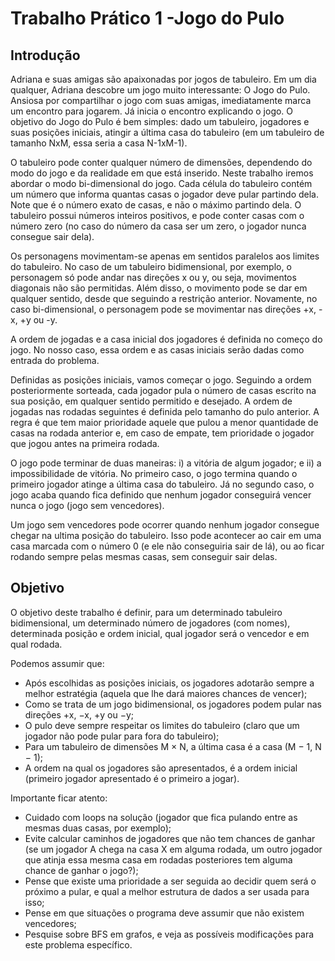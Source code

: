 # Trabalho Prático 1 -Jogo do Pulo
## Introdução

Adriana e suas amigas são apaixonadas por jogos de tabuleiro. Em um dia qualquer, Adriana descobre um jogo muito interessante: O Jogo do Pulo. Ansiosa por compartilhar o jogo com suas amigas, imediatamente marca um encontro para jogarem. Já inicia o encontro explicando o jogo. O objetivo do Jogo do Pulo é bem simples: dado um tabuleiro, jogadores e suas posições iniciais, atingir a última casa do tabuleiro (em um tabuleiro de tamanho NxM, essa seria a casa N-1xM-1).

O tabuleiro pode conter qualquer número de dimensões, dependendo do modo do jogo e da realidade em que está inserido. Neste trabalho iremos abordar o modo bi-dimensional do jogo. Cada célula do tabuleiro contém um número que informa quantas casas o jogador deve pular partindo dela. Note que é o número exato de casas, e não o máximo partindo dela. O tabuleiro possui números inteiros positivos, e pode conter casas com o número zero (no caso do número da casa ser um zero, o jogador nunca consegue sair dela).

Os personagens movimentam-se apenas em sentidos paralelos aos limites do tabuleiro. No caso de um tabuleiro bidimensional, por exemplo, o personagem só pode andar nas direções x ou y, ou seja, movimentos diagonais não são permitidas. Além disso, o movimento pode se dar em qualquer sentido, desde que seguindo a restrição anterior. Novamente, no caso bi-dimensional, o personagem pode se movimentar nas direções +x, -x, +y ou -y.

A ordem de jogadas e a casa inicial dos jogadores é definida no começo do jogo. No nosso caso, essa ordem e as casas iniciais serão dadas como entrada do problema.

Definidas as posições iniciais, vamos começar o jogo. Seguindo a ordem posteriormente sorteada, cada jogador pula o número de casas escrito na sua posição, em qualquer sentido permitido e desejado. A ordem de jogadas nas rodadas seguintes é definida pelo tamanho do pulo anterior. A regra é que tem maior prioridade aquele que pulou a menor quantidade de casas na rodada anterior e, em caso de empate, tem prioridade o jogador que jogou antes na primeira rodada.

O jogo pode terminar de duas maneiras: i) a vitória de algum jogador; e ii) a impossibilidade de vitória. No primeiro caso, o jogo termina quando o primeiro jogador atinge a última casa do tabuleiro. Já no segundo caso, o jogo acaba quando fica definido que nenhum jogador conseguirá vencer nunca o jogo (jogo sem vencedores).

Um jogo sem vencedores pode ocorrer quando nenhum jogador consegue chegar na ultima posição do tabuleiro. Isso pode acontecer ao cair em uma casa marcada com o número 0 (e ele não conseguiria sair de lá), ou ao ficar rodando sempre pelas mesmas casas, sem conseguir sair delas.

## Objetivo

O objetivo deste trabalho é definir, para um determinado tabuleiro bidimensional, um determinado número de jogadores (com nomes), determinada posição e ordem inicial, qual jogador será o vencedor e em qual rodada.

Podemos assumir que:
- Após escolhidas as posições iniciais, os jogadores adotarão sempre a melhor estratégia (aquela que lhe dará maiores chances de vencer);
- Como se trata de um jogo bidimensional, os jogadores podem pular nas direções +x, −x, +y ou −y;
- O pulo deve sempre respeitar os limites do tabuleiro (claro que um jogador não pode pular para fora do tabuleiro);
- Para um tabuleiro de dimensões M × N, a última casa é a casa (M − 1, N − 1); 
- A ordem na qual os jogadores são apresentados, é a ordem inicial (primeiro jogador apresentado é o primeiro a jogar).

Importante ficar atento:
- Cuidado com loops na solução (jogador que fica pulando entre as mesmas duas casas, por exemplo);
- Evite calcular caminhos de jogadores que não tem chances de ganhar (se um jogador A chega na casa X em alguma rodada, um outro jogador que atinja essa mesma casa em rodadas posteriores tem alguma chance de ganhar o jogo?);
- Pense que existe uma prioridade a ser seguida ao decidir quem será o próximo a pular, e qual a melhor estrutura de dados a ser usada para isso;
- Pense em que situações o programa deve assumir que não existem vencedores;
- Pesquise sobre BFS em grafos, e veja as possíveis modificações para este problema específico.


